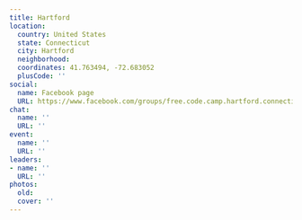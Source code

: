 ```yaml
---
title: Hartford
location:
  country: United States
  state: Connecticut
  city: Hartford
  neighborhood: 
  coordinates: 41.763494, -72.683052
  plusCode: ''
social:
  name: Facebook page
  URL: https://www.facebook.com/groups/free.code.camp.hartford.connecticut
chat:
  name: ''
  URL: ''
event:
  name: ''
  URL: ''
leaders:
- name: ''
  URL: ''
photos:
  old: 
  cover: ''
---
```

